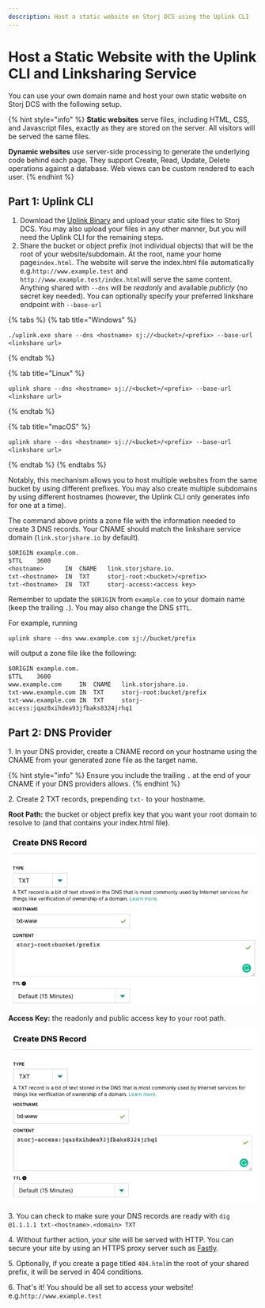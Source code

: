 ```yaml
---
description: Host a static website on Storj DCS using the Uplink CLI
---
```


# Host a Static Website with the Uplink CLI and Linksharing Service

You can use your own domain name and host your own static website on Storj DCS with the following setup.

{% hint style="info" %}
**Static websites** serve files, including HTML, CSS, and Javascript files, exactly as they are stored on the server. All visitors will be served the same files.

**Dynamic websites** use server-side processing to generate the underlying code behind each page. They support Create, Read, Update, Delete operations against a database. Web views can be custom rendered to each user.
{% endhint %}

## Part 1: Uplink CLI

1. Download the [Uplink Binary](../../getting-started/quickstart-uplink-cli/uploading-your-first-object/set-up-uplink-cli.md) and upload your static site files to Storj DCS. You may also upload your files in any other manner, but you will need the Uplink CLI for the remaining steps.
2. Share the bucket or object prefix (not individual objects) that will be the root of your website/subdomain. At the root, name your home page`index.html`. The website will serve the index.html file automatically  e.g.`http://www.example.test` and `http://www.example.test/index.html`will serve the same content. Anything shared with `--dns` will be _readonly_ and available _publicly_ (no secret key needed). You can optionally specify your preferred linkshare endpoint with `--base-url`

{% tabs %}
{% tab title="Windows" %}
```
./uplink.exe share --dns <hostname> sj://<bucket>/<prefix> --base-url <linkshare url>
```
{% endtab %}

{% tab title="Linux" %}
```
uplink share --dns <hostname> sj://<bucket>/<prefix> --base-url <linkshare url>
```
{% endtab %}

{% tab title="macOS" %}
```
uplink share --dns <hostname> sj://<bucket>/<prefix> --base-url <linkshare url>
```
{% endtab %}
{% endtabs %}

Notably, this mechanism allows you to host multiple websites from the same bucket by using different prefixes. You may also create multiple subdomains by using different hostnames (however, the Uplink CLI only generates info for one at a time).

The command above prints a zone file with the information needed to create 3 DNS records. Your CNAME should match the linkshare service domain (`link.storjshare.io` by default).

```
$ORIGIN example.com.
$TTL    3600
<hostname>    	IN	CNAME	link.storjshare.io.
txt-<hostname> 	IN	TXT  	storj-root:<bucket>/<prefix>
txt-<hostname> 	IN	TXT  	storj-access:<access key>
```

Remember to update the `$ORIGIN` from `example.com` to your domain name (keep the trailing `.`). You may also change the DNS `$TTL`.

For example, running

```
uplink share --dns www.example.com sj://bucket/prefix
```

&#x20; will output a zone file like the following:

```
$ORIGIN example.com.
$TTL    3600
www.example.com    	IN	CNAME	link.storjshare.io.
txt-www.example.com	IN	TXT  	storj-root:bucket/prefix
txt-www.example.com	IN	TXT  	storj-access:jqaz8xihdea93jfbaks8324jrhq1
```

## Part 2: DNS Provider

1\. In your DNS provider, create a CNAME record on your hostname using the CNAME from your generated zone file as the target name.

{% hint style="info" %}
Ensure you include the trailing `.` at the end of your CNAME if your DNS providers allows.
{% endhint %}

2\. Create 2 TXT records, prepending `txt-` to your hostname.

**Root Path:** the bucket or object prefix key that you want your root domain to resolve to (and that contains your index.html file).

![](../../.gitbook/assets/root.png)

&#x20;**Access Key:** the readonly and public access key to your root path.

![](../../.gitbook/assets/access.png)

3\. You can check to make sure your DNS records are ready with `dig @1.1.1.1 txt-<hostname>.<domain> TXT`

4\. Without further action, your site will be served with HTTP. You can secure your site by using an HTTPS proxy server such as [Fastly](https://fastly.com/).

5\. Optionally, if you create a page titled `404.html`in the root of your shared prefix, it will be served in 404 conditions.

6\. That's it! You should be all set to access your website! e.g.`http://www.example.test`
